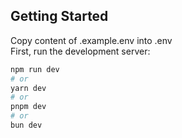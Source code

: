 ## Getting Started
Copy content of .example.env into .env
</br>
First, run the development server:

```bash
npm run dev
# or
yarn dev
# or
pnpm dev
# or
bun dev
```
